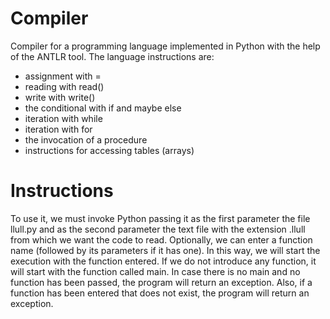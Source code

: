 # Compiler
Compiler for a programming language implemented in Python with the help of the ANTLR tool.
The language instructions are:
 - assignment with =
 - reading with read()
 - write with write()
 - the conditional with if and maybe else
 - iteration with while
 - iteration with for
 - the invocation of a procedure
 - instructions for accessing tables (arrays)

# Instructions
To use it, we must invoke Python passing it as the first parameter the file llull.py and as the second parameter the text file with the extension .llull from which we want the code to read. Optionally, we can enter a function name (followed by its parameters if it has one). In this way, we will start the execution with the function entered. If we do not introduce any function, it will start with the function called main. In case there is no main and no function has been passed, the program will return an exception. Also, if a function has been entered that does not exist, the program will return an exception.

